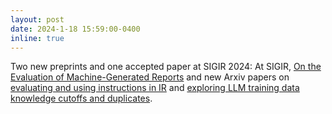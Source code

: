 ```yaml
---
layout: post
date: 2024-1-18 15:59:00-0400
inline: true
---
```


Two new preprints and one accepted paper at SIGIR 2024: At SIGIR, [On the Evaluation of Machine-Generated Reports](https://scholar.google.com/citations?view_op=view_citation&hl=en&user=SYYd4iAAAAAJ&sortby=pubdate&citation_for_view=SYYd4iAAAAAJ:Zph67rFs4hoC) and new Arxiv papers on [evaluating and using instructions in IR](https://arxiv.org/abs/2403.15246) and [exploring LLM training data knowledge cutoffs and duplicates](https://arxiv.org/abs/2403.12958).